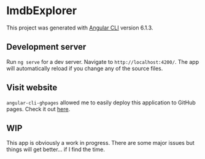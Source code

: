 # ImdbExplorer

This project was generated with [Angular CLI](https://github.com/angular/angular-cli) version 6.1.3.

## Development server

Run `ng serve` for a dev server. Navigate to `http://localhost:4200/`. The app will automatically reload if you change any of the source files.

## Visit website

`angular-cli-ghpages` allowed me to easily deploy this application to GitHub pages. Check it out [here](https://bbrassart.github.io/imdb-explorer/).

## WIP

This app is obviously a work in progress. There are some major issues but things will get better... if I find the time.
